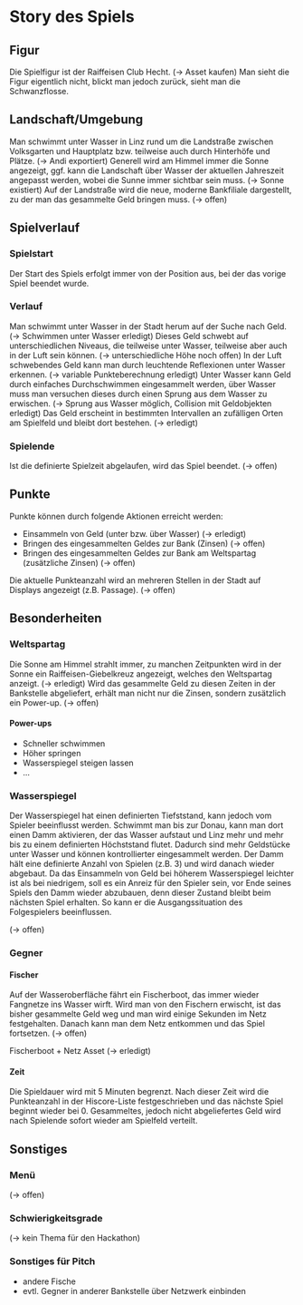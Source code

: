 # Story des Spiels

## Figur

Die Spielfigur ist der Raiffeisen Club Hecht. (-> Asset kaufen)
Man sieht die Figur eigentlich nicht, blickt man jedoch zurück, sieht man die Schwanzflosse.

## Landschaft/Umgebung

Man schwimmt unter Wasser in Linz rund um die Landstraße zwischen Volksgarten und Hauptplatz bzw. teilweise auch durch Hinterhöfe und Plätze. (-> Andi exportiert)
Generell wird am Himmel immer die Sonne angezeigt, ggf. kann die Landschaft über Wasser der aktuellen Jahreszeit angepasst werden, wobei die Sunne immer sichtbar sein muss. (-> Sonne existiert)
Auf der Landstraße wird die neue, moderne Bankfiliale dargestellt, zu der man das gesammelte Geld bringen muss. (-> offen)

## Spielverlauf

### Spielstart

Der Start des Spiels erfolgt immer von der Position aus, bei der das vorige Spiel beendet wurde.

### Verlauf

Man schwimmt unter Wasser in der Stadt herum auf der Suche nach Geld. (-> Schwimmen unter Wasser erledigt)
Dieses Geld schwebt auf unterschiedlichen Niveaus, die teilweise unter Wasser, teilweise aber auch in der Luft sein können. (-> unterschiedliche Höhe noch offen)
In der Luft schwebendes Geld kann man durch leuchtende Reflexionen unter Wasser erkennen. (-> variable Punkteberechnung erledigt)
Unter Wasser kann Geld durch einfaches Durchschwimmen eingesammelt werden, über Wasser muss man versuchen dieses durch einen Sprung aus dem Wasser zu erwischen. (-> Sprung aus Wasser möglich, Collision mit Geldobjekten erledigt)
Das Geld erscheint in bestimmten Intervallen an zufälligen Orten am Spielfeld und bleibt dort bestehen. (-> erledigt)

### Spielende

Ist die definierte Spielzeit abgelaufen, wird das Spiel beendet. (-> offen)

## Punkte

Punkte können durch folgende Aktionen erreicht werden:
* Einsammeln von Geld (unter bzw. über Wasser) (-> erledigt)
* Bringen des eingesammelten Geldes zur Bank (Zinsen) (-> offen)
* Bringen des eingesammelten Geldes zur Bank am Weltspartag (zusätzliche Zinsen) (-> offen)

Die aktuelle Punkteanzahl wird an mehreren Stellen in der Stadt auf Displays angezeigt (z.B. Passage). (-> offen)

## Besonderheiten

### Weltspartag

Die Sonne am Himmel strahlt immer, zu manchen Zeitpunkten wird in der Sonne ein Raiffeisen-Giebelkreuz angezeigt, welches den Weltspartag anzeigt. (-> erledigt)
Wird das gesammelte Geld zu diesen Zeiten in der Bankstelle abgeliefert, erhält man nicht nur die Zinsen, sondern zusätzlich ein Power-up. (-> offen)

#### Power-ups

* Schneller schwimmen
* Höher springen
* Wasserspiegel steigen lassen
* ...

### Wasserspiegel

Der Wasserspiegel hat einen definierten Tiefststand, kann jedoch vom Spieler beeinflusst werden.
Schwimmt man bis zur Donau, kann man dort einen Damm aktivieren, der das Wasser aufstaut und Linz mehr und mehr bis zu einem definierten Höchststand flutet.
Dadurch sind mehr Geldstücke unter Wasser und können kontrollierter eingesammelt werden.
Der Damm hält eine definierte Anzahl von Spielen (z.B. 3) und wird danach wieder abgebaut.
Da das Einsammeln von Geld bei höherem Wasserspiegel leichter ist als bei niedrigem, soll es ein Anreiz für den Spieler sein, vor Ende seines Spiels den Damm wieder abzubauen, denn dieser Zustand bleibt beim nächsten Spiel erhalten. So kann er die Ausgangssituation des Folgespielers beeinflussen.

(-> offen)

### Gegner

#### Fischer

Auf der Wasseroberfläche fährt ein Fischerboot, das immer wieder Fangnetze ins Wasser wirft.
Wird man von den Fischern erwischt, ist das bisher gesammelte Geld weg und man wird einige Sekunden im Netz festgehalten.
Danach kann man dem Netz entkommen und das Spiel fortsetzen. (-> offen)

Fischerboot + Netz Asset (-> erledigt)

#### Zeit

Die Spieldauer wird mit 5 Minuten begrenzt. Nach dieser Zeit wird die Punkteanzahl in der Hiscore-Liste festgeschrieben und das nächste Spiel beginnt wieder bei 0.
Gesammeltes, jedoch nicht abgeliefertes Geld wird nach Spielende sofort wieder am Spielfeld verteilt.

## Sonstiges

### Menü

(-> offen)

### Schwierigkeitsgrade

(-> kein Thema für den Hackathon)

### Sonstiges für Pitch

* andere Fische
* evtl. Gegner in anderer Bankstelle über Netzwerk einbinden

